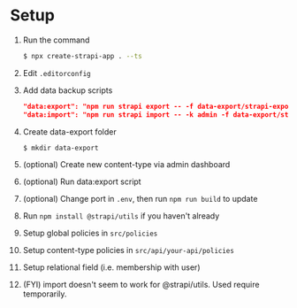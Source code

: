 # Setup

1. Run the command

    ```bash
    $ npx create-strapi-app . --ts
    ```

2. Edit `.editorconfig`
3. Add data backup scripts

    ```json
    "data:export": "npm run strapi export -- -f data-export/strapi-export -k admin",
    "data:import": "npm run strapi import -- -k admin -f data-export/strapi-export.tar.gz.enc"
    ```
4. Create data-export folder

    ```bash
    $ mkdir data-export
    ```
5. (optional) Create new content-type via admin dashboard
6. (optional) Run data:export script
7. (optional) Change port in `.env`, then run `npm run build` to update
8. Run `npm install @strapi/utils` if you haven't already
9. Setup global policies in `src/policies`
10. Setup content-type policies in `src/api/your-api/policies`
11. Setup relational field (i.e. membership with user)
12. (FYI) import doesn't seem to work for @strapi/utils. Used require temporarily.
